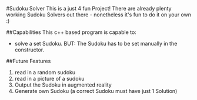 #Sudoku Solver
This is a just 4 fun Project! There are already plenty working Sudoku Solvers out there - nonetheless it's fun to do it on your own :) 

##Capabilities
This c++ based program is capable to:
* solve a set Sudoku. BUT: The Sudoku has to be set manually in the constructor.

##Future Features
1. read in a random sudoku
2. read in a picture of a sudoku
3. Output the Sudoku in augmented reality
4. Generate own Sudoku (a correct Sudoku must have just 1 Solution)